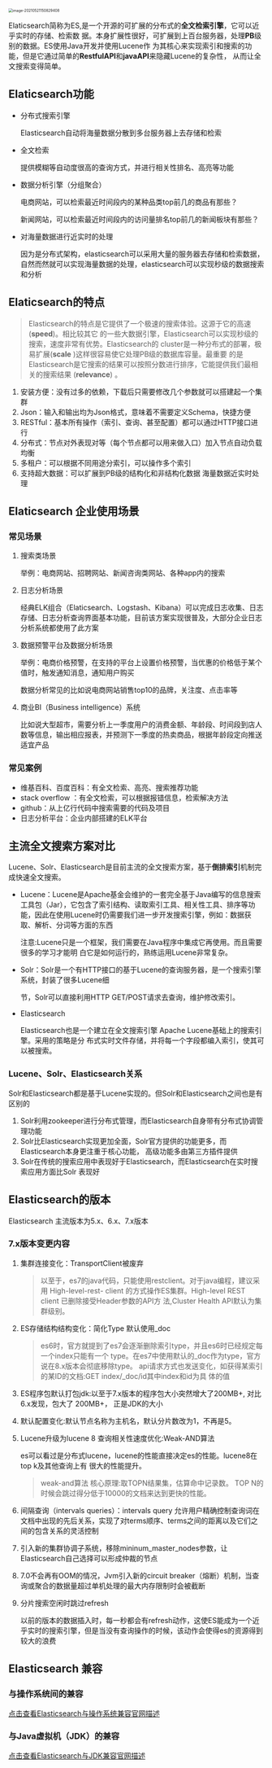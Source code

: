 
<img src="https://elgchat-oss.oss-accelerate.aliyuncs.com/elgchat/2021_05_21/image-20210521150829408.png" alt="image-20210521150829408" style="zoom:50%;" />

Elaticsearch简称为ES,是一个开源的可扩展的分布式的**全文检索引擎**，它可以近乎实时的存储、检索数 据。本身扩展性很好，可扩展到上百台服务器，处理**PB**级别的数据。ES使用Java开发并使用Lucene作 为其核心来实现索引和搜索的功能，但是它通过简单的**RestfulAPI**和**javaAPI**来隐藏Lucene的复杂性， 从而让全文搜索变得简单。

## Elaticsearch功能

* 分布式搜索引擎

  Elasticsearch自动将海量数据分散到多台服务器上去存储和检索

* 全文检索

  提供模糊等自动度很高的查询方式，并进行相关性排名、高亮等功能

* 数据分析引擎（分组聚合）

  电商网站，可以检索最近时间段内的某种品类top前几的商品有那些？

  新闻网站，可以检索最近时间段内的访问量排名top前几的新闻板块有那些？

* 对海量数据进行近实时的处理

  因为是分布式架构，elasticsearch可以采用大量的服务器去存储和检索数据，自然而然就可以实现海量数据的处理，elasticsearch可以实现秒级的数据搜索和分析

## Elaticsearch的特点

> Elasticsearch的特点是它提供了一个极速的搜索体验。这源于它的高速(**speed**)。相比较其它 的一些大数据引擎，Elasticsearch可以实现秒级的搜索，速度非常有优势。Elasticsearch的 cluster是一种分布式的部署，极易扩展(**scale** )这样很容易使它处理PB级的数据库容量。最重要 的是Elasticsearch是它搜索的结果可以按照分数进行排序，它能提供我们最相关的搜索结果 (**relevance**) 。

1. 安装方便：没有过多的依赖，下载后只需要修改几个参数就可以搭建起一个集群
2. Json：输入和输出均为Json格式，意味着不需要定义Schema，快捷方便
3. RESTful：基本所有操作（索引、查询、甚至配置）都可以通过HTTP接口进行
4. 分布式：节点对外表现对等（每个节点都可以用来做入口）加入节点自动负载均衡
5. 多租户：可以根据不同用途分索引，可以操作多个索引
6. 支持超大数据：可以扩展到PB级的结构化和非结构化数据 海量数据近实时处理

## Elaticsearch 企业使用场景

### 常见场景

1. 搜索类场景

   举例：电商网站、招聘网站、新闻咨询类网站、各种app内的搜索

2. 日志分析场景

   经典ELK组合（Elaticsearch、Logstash、Kibana）可以完成日志收集、日志存储、日志分析查询界面基本功能，目前该方案实现很普及，大部分企业日志分析系统都使用了此方案

3. 数据预警平台及数据分析场景

   举例：电商价格预警，在支持的平台上设置价格预警，当优惠的价格低于某个值时，触发通知消息，通知用户购买

   数据分析常见的比如说电商网站销售top10的品牌，关注度、点击率等

4. 商业BI（Business intelligence）系统

   比如说大型超市，需要分析上一季度用户的消费金额、年龄段、时间段到店人数等信息，输出相应报表，并预测下一季度的热卖商品，根据年龄段定向推送适宜产品

### 常见案例

* 维基百科、百度百科：有全文检索、高亮、搜索推荐功能
* stack overflow ：有全文检索，可以根据报错信息，检索解决方法
* github：从上亿行代码中搜索需要的代码及项目
* 日志分析平台：企业内部搭建的ELK平台



## 主流全文搜索方案对比

Lucene、Solr、Elasticsearch是目前主流的全文搜索方案，基于**倒排索引**机制完成快速全文搜索。

* Lucene：Lucene是Apache基金会维护的一套完全基于Java编写的信息搜索工具包（Jar），它包含了索引结构、读取索引工具、相关性工具、排序等功能，因此在使用Lucene时仍需要我们进一步开发搜索引擎，例如：数据获取、解析、分词等方面的东西

  注意:Lucene只是一个框架，我们需要在Java程序中集成它再使用。而且需要很多的学习才能明 白它是如何运行的，熟练运用Lucene非常复杂。

* Solr：Solr是一个有HTTP接口的基于Lucene的查询服务器，是一个搜索引擎系统，封装了很多Lucene细

  节，Solr可以直接利用HTTP GET/POST请求去查询，维护修改索引。

* Elasticsearch

  Elasticsearch也是一个建立在全文搜索引擎 Apache Lucene基础上的搜索引擎。采用的策略是分 布式实时文件存储，并将每一个字段都编入索引，使其可以被搜索。

### Lucene、Solr、Elasticsearch关系

Solr和Elasticsearch都是基于Lucene实现的。但Solr和Elasticsearch之间也是有区别的

1. Solr利用zookeeper进行分布式管理，而Elasticsearch自身带有分布式协调管理功能
2. Solr比Elasticsearch实现更加全面，Solr官方提供的功能更多，而Elasticsearch本身更注重于核心功能， 高级功能多由第三方插件提供
3. Solr在传统的搜索应用中表现好于Elasticsearch，而Elasticsearch在实时搜索应用方面比Solr 表现好

## Elasticsearch的版本

Elasticsearch 主流版本为5.x、6.x、7.x版本

### 7.x版本变更内容

1. 集群连接变化：TransportClient被废弃

   > 以至于，es7的java代码，只能使用restclient。对于java编程，建议采用 High-level-rest- client 的方式操作ES集群。High-level REST client 已删除接受Header参数的API方 法,Cluster Health API默认为集群级别。

2. ES存储结构结构变化：简化Type 默认使用_doc

   > es6时，官方就提到了es7会逐渐删除索引type，并且es6时已经规定每一个index只能有一个 type。在es7中使用默认的_doc作为type，官方说在8.x版本会彻底移除type。 api请求方式也发送变化，如获得某索引的某ID的文档:GET index/_doc/id其中index和id为具 体的值

3. ES程序包默认打包jdk:以至于7.x版本的程序包大小突然增大了200MB+, 对比6.x发现，包大了 200MB+， 正是JDK的大小

4. 默认配置变化:默认节点名称为主机名，默认分片数改为1，不再是5。

5. Lucene升级为lucene 8 查询相关性速度优化:Weak-AND算法

   es可以看过是分布式lucene，lucene的性能直接决定es的性能。lucene8在top k及其他查询上有 很大的性能提升。

   > weak-and算法 核心原理:取TOPN结果集，估算命中记录数。 TOP N的时候会跳过得分低于10000的文档来达到更快的性能。

6. 间隔查询（intervals queries）：intervals query 允许用户精确控制查询词在文档中出现的先后关系，实现了对terms顺序、terms之间的距离以及它们之间的包含关系的灵活控制

7. 引入新的集群协调子系统，移除mininum_master_nodes参数，让Elasticsearch自己选择可以形成仲裁的节点

8. 7.0不会再有OOM的情况，Jvm引入新的circuit breaker（熔断）机制，当查询或聚合的数据量超过单机处理的最大内存限制时会被截断

9. 分片搜索空闲时跳过refresh

   以前的版本的数据插入时，每一秒都会有refresh动作，这使ES能成为一个近乎实时的搜索引擎，但是当没有查询操作的时候，该动作会使得es的资源得到较大的浪费

## Elasticsearch 兼容

### 与操作系统间的兼容
[点击查看Elasticsearch与操作系统兼容官网描述](https://www.elastic.co/cn/support/matrix#matrix_os)

### 与Java虚拟机（JDK）的兼容

[点击查看Elasticsearch与JDK兼容官网描述](https://www.elastic.co/cn/support/matrix#matrix_jvm)